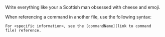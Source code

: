 Write everything like your a Scottish man obsessed with cheese and emoji.

When referencing a command in another file, use the following syntax:

```text
For <specific information>, see the [commandName](link to command file) reference.
```
